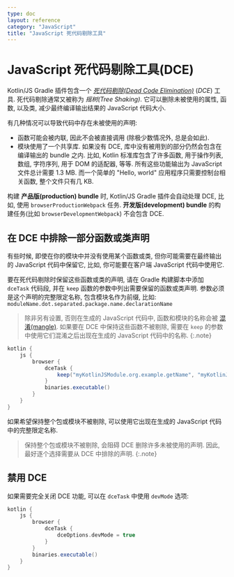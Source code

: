 ```yaml
---
type: doc
layout: reference
category: "JavaScript"
title: "JavaScript 死代码剔除工具"
---
```


# JavaScript 死代码剔除工具(DCE)

Kotlin/JS Gradle 插件包含一个 [_死代码剔除(Dead Code Elimination)_](https://wikipedia.org/wiki/Dead_code_elimination) (_DCE_) 工具.
死代码剔除通常又被称为 _摇树(Tree Shaking)_.
它可以删除未被使用的属性, 函数, 以及类, 减少最终编译输出结果的 JavaScript 代码大小.

有几种情况可以导致代码中存在未被使用的声明:

* 函数可能会被内联, 因此不会被直接调用 (除极少数情况外, 总是会如此).
* 模块使用了一个共享库. 如果没有 DCE, 库中没有被用到的部分仍然会包含在编译输出的 bundle 之内.
  比如, Kotlin 标准库包含了许多函数, 用于操作列表, 数组, 字符序列, 用于 DOM 的适配器, 等等.
  所有这些功能输出为 JavaScript 文件总计需要 1.3 MB.
  而一个简单的 "Hello, world" 应用程序只需要控制台相关函数, 整个文件只有几 KB.

构建 **产品版(production) bundle** 时, Kotlin/JS Gradle 插件会自动处理 DCE, 比如, 使用 `browserProductionWebpack` 任务.
**开发版(development) bundle** 的构建任务(比如 `browserDevelopmentWebpack`) 不会包含 DCE.

## 在 DCE 中排除一部分函数或类声明

有些时候, 即使在你的模块中并没有使用某个函数或类, 但你可能需要在最终输出的 JavaScript 代码中保留它,
比如, 你可能要在客户端 JavaScript 代码中使用它.

要在死代码剔除时保留这些函数或类的声明, 请在 Gradle 构建脚本中添加 `dceTask` 代码段,
并在 `keep` 函数的参数中列出需要保留的函数或类声明.
参数必须是这个声明的完整限定名称, 包含模块名作为前缀, 比如: `moduleName.dot.separated.package.name.declarationName`

> 除非另有设置, 否则在生成的 JavaScript 代码中, 函数和模块的名称会被 [混淆(mangle)](js-to-kotlin-interop.html#jsname-annotation).
  如果要在 DCE 中保持这些函数不被剔除, 需要在 `keep` 的参数中使用它们混淆之后出现在生成的 JavaScript 代码中的名称.
{:.note}


<div class="sample" markdown="1" mode="groovy" theme="idea">

```groovy
kotlin {
    js {
        browser {
            dceTask {
                keep("myKotlinJSModule.org.example.getName", "myKotlinJSModule.org.example.User" )
            }
            binaries.executable()
        }
    }
}
```
</div>

如果希望保持整个包或模块不被剔除, 可以使用它出现在生成的 JavaScript 代码中的完整限定名称.

> 保持整个包或模块不被剔除, 会阻碍 DCE 删除许多未被使用的声明.
  因此, 最好逐个选择需要从 DCE 中排除的声明.
{:.note}

## 禁用 DCE

如果需要完全关闭 DCE 功能, 可以在 `dceTask` 中使用 `devMode` 选项:

<div class="sample" markdown="1" mode="groovy" theme="idea">

```groovy
kotlin {
    js {
        browser {
            dceTask {
                dceOptions.devMode = true
            }
        }
        binaries.executable()
    }
}
```
</div>
